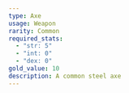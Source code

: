 ```yaml
---
type: Axe
usage: Weapon
rarity: Common
required_stats:
  - "str: 5"
  - "int: 0"
  - "dex: 0"
gold_value: 10
description: A common steel axe
---
```

